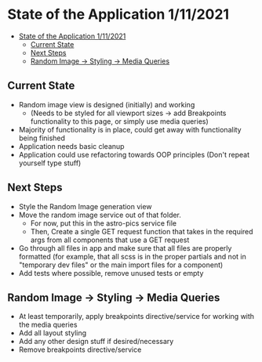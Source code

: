 # State of the Application 1/11/2021

- [State of the Application 1/11/2021](#state-of-the-application-1112021)
  - [Current State](#current-state)
  - [Next Steps](#next-steps)
  - [Random Image -> Styling -> Media Queries](#random-image---styling---media-queries)

## Current State

- Random image view is designed (initially) and working
  - (Needs to be styled for all viewport sizes -> add Breakpoints functionality to this page, or simply use media queries)
- Majority of functionality is in place, could get away with functionality being finished
- Application needs basic cleanup
- Application could use refactoring towards OOP principles (Don't repeat yourself type stuff)  

## Next Steps

- Style the Random Image generation view
- Move the random image service out of that folder.
  - For now, put this in the astro-pics service file
  - Then, Create a single GET request function that takes in the required args from all components that use a GET request
- Go through all files in app and make sure that all files are properly formatted (for example, that all scss is in the proper partials and not in "temporary dev files" or the main import files for a component)
- Add tests where possible, remove unused tests or empty

## Random Image -> Styling -> Media Queries

- At least temporarily, apply breakpoints directive/service for working with the media queries
- Add all layout styling
- Add any other design stuff if desired/necessary
- Remove breakpoints directive/service
